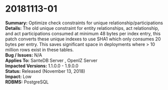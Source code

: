 # 20181113-01

**Summary:** Optimize check constraints for unique relationship/participations   
**Details:** The old unique constraint for entity relationships, act relationship, and act participations consumed at minimum 48 bytes per index entry, this patch converts these unique indexes to use SHA1 which only consumes 20 bytes per entry. This saves significant space in deployments where &gt; 10 million rows exist in these tables.   
**Bug / Issues:** N/A  
**Applies To:** SanteDB Server , OpenIZ Server   
**Impacted Versions:** 1.1.0.0 - 1.9.0.0  
**Status:** Released \(November 13, 2018\)  
**Impact:** Low   
**RDBMS:** PostgreSQL

